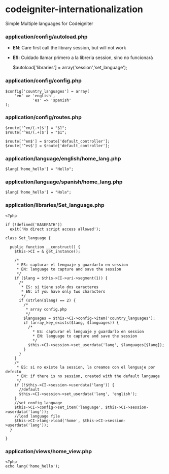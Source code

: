 codeigniter-internationalization
================================

Simple Multiple languages for Codeigniter


### application/config/autoload.php

- **EN**: Care first call the library session, but will not work
- **ES**: Cuidado llamar primero a la libreria session, sino no funcionará

    $autoload['libraries'] = array('session','set_language');
    
    
    
    
### application/config/config.php

    $config['country_languages'] = array(
		'en' => 'english', 
                'es' => 'spanish'
	);
    
    
    
### application/config/routes.php

    $route['^en/(.+)$'] = "$1";
    $route['^es/(.+)$'] = "$1";

    $route['^en$'] = $route['default_controller'];
    $route['^es$'] = $route['default_controller'];
    
    
    
    
    
    
### application/language/english/home_lang.php    
    
    $lang['home_hello'] = "Hello";
    
    
    
### application/language/spanish/home_lang.php    
    
    $lang['home_hello'] = "Hola";    
    
    
    
    
    
    
### application/libraries/Set_language.php
    
    <?php

    if (!defined('BASEPATH'))
      exit('No direct script access allowed');
    
    class Set_language {
    
      public function __construct() {
        $this->CI = & get_instance();
    
        /*
         * ES: capturar el lenguaje y guardarlo en session
         * EN: language to capture and save the session
         */
        if ($lang = $this->CI->uri->segment(1)) {
          /*
           * ES: si tiene solo dos caracteres
           * EN: if you have only two characters
           */
          if (strlen($lang) == 2) {
            /*
             * array config.php
             */
            $languages = $this->CI->config->item('country_languages');
            if (array_key_exists($lang, $languages)) {
              /*
                * ES: capturar el lenguaje y guardarlo en session
                * EN: language to capture and save the session
                */
              $this->CI->session->set_userdata('lang', $languages[$lang]);
            }
          }
        }
        /*
         * ES: si no existe la session, la creamos con el lenguaje por defecto
         * EN: if there is no session, created with the default language
         */
        if (!$this->CI->session->userdata('lang')) {
          //default
          $this->CI->session->set_userdata('lang', 'english');
        }
        //set config language
        $this->CI->config->set_item('language', $this->CI->session->userdata('lang'));
        //load language file
        $this->CI->lang->load('home', $this->CI->session->userdata('lang'));
      }
    
    }

    
### application/views/home_view.php    

    <?php 
    echo lang('home_hello');
    
